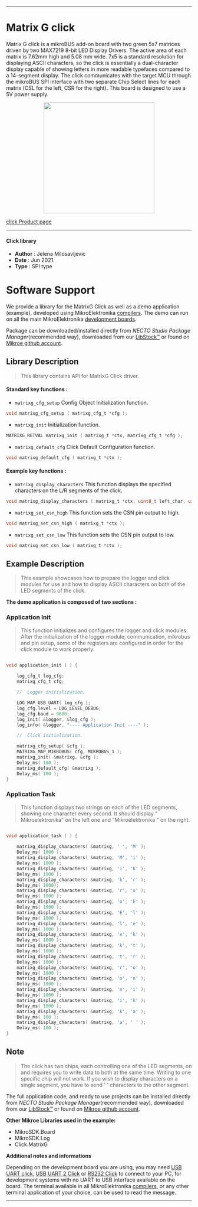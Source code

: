 
---
# Matrix G click

Matrix G click is a mikroBUS add-on board with two green 5x7 matrices driven by two MAX7219 8-bit LED Display Drivers. The active area of each matrix is 7.62mm high and 5.08 mm wide. 7x5 is a standard resolution for displaying ASCII characters, so the click is essentially a dual-character display capable of showing letters in more readable typefaces compared to a 14-segment display. The click communicates with the target MCU through the mikroBUS SPI interface with two separate Chip Select lines for each matrix (CSL for the left, CSR for the right). This board is designed to use a 5V power supply.

<p align="center">
  <img src="https://download.mikroe.com/images/click_for_ide/matrixg_click.png" height=300px>
</p>

[click Product page](https://www.mikroe.com/matrix-g-click)

---


#### Click library

- **Author**        : Jelena Milosavljevic
- **Date**          : Jun 2021.
- **Type**          : SPI type


# Software Support

We provide a library for the MatrixG Click
as well as a demo application (example), developed using MikroElektronika
[compilers](https://www.mikroe.com/necto-studio).
The demo can run on all the main MikroElektronika [development boards](https://www.mikroe.com/development-boards).

Package can be downloaded/installed directly from *NECTO Studio Package Manager*(recommended way), downloaded from our [LibStock&trade;](https://libstock.mikroe.com) or found on [Mikroe github account](https://github.com/MikroElektronika/mikrosdk_click_v2/tree/master/clicks).

## Library Description

> This library contains API for MatrixG Click driver.

#### Standard key functions :

- `matrixg_cfg_setup` Config Object Initialization function.
```c
void matrixg_cfg_setup ( matrixg_cfg_t *cfg );
```

- `matrixg_init` Initialization function.
```c
MATRIXG_RETVAL matrixg_init ( matrixg_t *ctx, matrixg_cfg_t *cfg );
```

- `matrixg_default_cfg` Click Default Configuration function.
```c
void matrixg_default_cfg ( matrixg_t *ctx );
```

#### Example key functions :

- `matrixg_display_characters` This function displays the specified characters on the L/R segments of the click.
```c
void matrixg_display_characters ( matrixg_t *ctx, uint8_t left_char, uint8_t right_char );
```

- `matrixg_set_csn_high` This function sets the CSN pin output to high.
```c
void matrixg_set_csn_high ( matrixg_t *ctx );
```

- `matrixg_set_csn_low` This function sets the CSN pin output to low.
```c
void matrixg_set_csn_low ( matrixg_t *ctx );
```

## Example Description

> This example showcases how to prepare the logger and click modules for use and how to display ASCII characters on both of the LED segments of the click.

**The demo application is composed of two sections :**

### Application Init

> This function initializes and configures the logger and click modules. After the initialization of the logger module, communication, mikrobus and pin setup, some of the registers are configured in order for the click module to work properly.

```c

void application_init ( ) {
   
    log_cfg_t log_cfg;
    matrixg_cfg_t cfg;

    //  Logger initialization.

    LOG_MAP_USB_UART( log_cfg );
    log_cfg.level = LOG_LEVEL_DEBUG;
    log_cfg.baud = 9600;
    log_init( &logger, &log_cfg );
    log_info( &logger, "---- Application Init ----" );

    //  Click initialization.

    matrixg_cfg_setup( &cfg );
    MATRIXG_MAP_MIKROBUS( cfg, MIKROBUS_1 );
    matrixg_init( &matrixg, &cfg );
    Delay_ms( 100 );
    matrixg_default_cfg( &matrixg );
    Delay_ms( 100 );
}

```

### Application Task

> This function displays two strings on each of the LED segments, showing one character every second. It should display " Mikroelektronika" on the left one and "Mikroelektronika " on the right.

```c

void application_task ( ) {
   
    matrixg_display_characters( &matrixg, ' ', 'M' );
    Delay_ms( 1000 );
    matrixg_display_characters( &matrixg, 'M', 'i' );
    Delay_ms( 1000 );
    matrixg_display_characters( &matrixg, 'i', 'k' );
    Delay_ms( 1000 );
    matrixg_display_characters( &matrixg, 'k', 'r' );
    Delay_ms( 1000);
    matrixg_display_characters( &matrixg, 'r', 'o' );
    Delay_ms( 1000 );
    matrixg_display_characters( &matrixg, 'o', 'E' );
    Delay_ms( 1000 );
    matrixg_display_characters( &matrixg, 'E', 'l' );
    Delay_ms( 1000 );
    matrixg_display_characters( &matrixg, 'l', 'e' );
    Delay_ms( 1000 );
    matrixg_display_characters( &matrixg, 'e', 'k' );
    Delay_ms( 1000 );
    matrixg_display_characters( &matrixg, 'k', 't' );
    Delay_ms( 1000 );
    matrixg_display_characters( &matrixg, 't', 'r' );
    Delay_ms( 1000 );
    matrixg_display_characters( &matrixg, 'r', 'o' );
    Delay_ms( 1000 );
    matrixg_display_characters( &matrixg, 'o', 'n' );
    Delay_ms( 1000 );
    matrixg_display_characters( &matrixg, 'n', 'i' );
    Delay_ms( 1000 );
    matrixg_display_characters( &matrixg, 'i', 'k' );
    Delay_ms( 1000 );
    matrixg_display_characters( &matrixg, 'k', 'a' );
    Delay_ms( 100 );
    matrixg_display_characters( &matrixg, 'a', ' ' );
    Delay_ms( 100 );
}

```

## Note

> The click has two chips, each controlling one of the LED segments, on and requires you to write data to both at the same time. Writing to one specific chip will not work. If you wish to display characters on a single segment, you have to send ' ' characters to the other segment.

The full application code, and ready to use projects can be installed directly from *NECTO Studio Package Manager*(recommended way), downloaded from our [LibStock&trade;](https://libstock.mikroe.com) or found on [Mikroe github account](https://github.com/MikroElektronika/mikrosdk_click_v2/tree/master/clicks).

**Other Mikroe Libraries used in the example:**

- MikroSDK.Board
- MikroSDK.Log
- Click.MatrixG

**Additional notes and informations**

Depending on the development board you are using, you may need
[USB UART click](http://shop.mikroe.com/usb-uart-click),
[USB UART 2 Click](http://shop.mikroe.com/usb-uart-2-click) or
[RS232 Click](http://shop.mikroe.com/rs232-click) to connect to your PC, for
development systems with no UART to USB interface available on the board. The
terminal available in all MikroElektronika
[compilers](http://shop.mikroe.com/compilers), or any other terminal application
of your choice, can be used to read the message.

---
